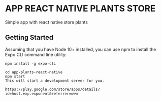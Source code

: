 # APP REACT NATIVE PLANTS STORE

Simple app with react native store plants

## Getting Started

Assuming that you have Node 10+ installed, you can use npm to install the Expo CLI command line utility:

```
npm install -g expo-cli

cd app-plants-react-native
npm start
This will start a development server for you.

https://play.google.com/store/apps/details?id=host.exp.exponent&referrer=www
```
